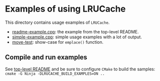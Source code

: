 # Examples of using LRUCache

This directory contains usage examples of `LRUCache`.

- [readme-example.cpp](readme-example.cpp): the example from the top-level README.
- [simple-example.cpp](simple-example.cpp): simple usage examples with a lot of output.
- [move-test](move-test.cpp): show-case for `emplace()` function.

## Compile and run examples

See [top-level README](../README.md#tests-and-examples) and be sure to configure `CMake` to build the samples: `cmake -G Ninja -DLRUCACHE_BUILD_EXAMPLES=ON ..`
